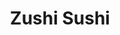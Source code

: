 ---
layout: place
title: "Zushi Sushi"
permalink: /washington/issaquah/zushi-sushi.html
stateAbbr: WA
stateName: Washington
cityName: Issaquah
seo:
  name: "Zushi Sushi"
  type: Restaurant
  links: https://zushisushiissaquah.com/
description: "Zushi Sushi serves delicious sushi in Issaquah, Washington. Try fresh Japanese dishes for a great dining experience. "
place_id: ChIJyYKiWL1vkFQR7pcAvu7viTQ
photos:
  - name: >-
      places/ChIJyYKiWL1vkFQR7pcAvu7viTQ/photos/AeeoHcI21HGpHJyr9dDuBqGw7APRm0gG2PtKaAgsfNRTDDTUzOQNUEbxMIvhfRCXNsi21WbJJIUyH9lBKUiYEM5wGzBBtAYBLujHf_NYkUxpeq4NRpeBMGZvUnZu2N-88p_R5XSdTAU_mQCF_GnM1rpxi47Pky1VKcapxYPitlyfGOen4qRlOqHk_Mp9frYful5fL6UYLO_k2xUU8ZZIfa4ey50zFBlhWDwZAqh26QvcSLTlEgHDmkaEvrC7BsweZ7kGTN3lzT1hKnJ01e_ASlO1KEaR8Z_Q22Qc0zWbUk6_Q7q3ZA
    widthPx: 1440
    heightPx: 1080
    authorAttributions:
      - displayName: Zushi Sushi
        uri: https://maps.google.com/maps/contrib/100559702636744589737
        photoUri: >-
          https://lh3.googleusercontent.com/a-/ALV-UjVyHNnNPOPlv4o_D0dkmcguwXsqv4IjsSDwTEMWitAVp9JhSIOd=s100-p-k-no-mo
    flagContentUri: >-
      https://www.google.com/local/imagery/report/?cb_client=maps_api_places.places_api&image_key=!1e10!2sAF1QipPfq4xaL5R3BCkWKhSzBCKIA2P1NxAN4-wSfs60&hl=en-US
    googleMapsUri: >-
      https://www.google.com/maps/place//data=!3m4!1e2!3m2!1sAF1QipPfq4xaL5R3BCkWKhSzBCKIA2P1NxAN4-wSfs60!2e10!4m2!3m1!1s0x54906fbd58a282c9:0x3489efeebe0097ee
  - name: >-
      places/ChIJyYKiWL1vkFQR7pcAvu7viTQ/photos/AeeoHcKQVsuVdYzSxZFJHP2-aG_dgi5MpfiJOz8-nnHqE7G0NM_4ZW4OKpjeE-UEzrIHdwFebkyOcrzWOzTYlmEWttkAaFvYfPS2eavhHGsQQfG35imU_o4M-iPelc2O7vvRA6JpiDXnaJe8-STKsTN5YCvOZCB0qnsPRNBZY7vWvKQineJNFsnWVjwzk4pdsnpSfUnTazAvfb2Hhn2eYsv9FGzFy8Nt54Fbu2UbtHOlb7V78rHxil5BPN_Bl2Isfs02tSLdkrpdZa9OfypXBrdbXPl2n6n6MT64YFwrZAGBf_QMaw
    widthPx: 2048
    heightPx: 1363
    authorAttributions:
      - displayName: Zushi Sushi
        uri: https://maps.google.com/maps/contrib/100559702636744589737
        photoUri: >-
          https://lh3.googleusercontent.com/a-/ALV-UjVyHNnNPOPlv4o_D0dkmcguwXsqv4IjsSDwTEMWitAVp9JhSIOd=s100-p-k-no-mo
    flagContentUri: >-
      https://www.google.com/local/imagery/report/?cb_client=maps_api_places.places_api&image_key=!1e10!2sAF1QipNOMFLEM0vX0X-PMHoczthD3iRAgz07qsu0ibY_&hl=en-US
    googleMapsUri: >-
      https://www.google.com/maps/place//data=!3m4!1e2!3m2!1sAF1QipNOMFLEM0vX0X-PMHoczthD3iRAgz07qsu0ibY_!2e10!4m2!3m1!1s0x54906fbd58a282c9:0x3489efeebe0097ee
  - name: >-
      places/ChIJyYKiWL1vkFQR7pcAvu7viTQ/photos/AeeoHcK5U3MRPGTtM6Eci-qaQURujOfL-XeqmRLnMrGyedJCxkj6BZi2s-QT2BAwSaUWFZ85c_JLLSZujDoheLnOdKpIaoIY8xZVI7paIJidwSY5PasidOfzmc2JEn8kGxU-HBP1P3uLURgVHyPlVD0fW1UbyBWIrspstZQCR-JIREqsZ0DYoiFaxnMfN1fVNITvfXVJbqXj3r9wOHL-ufs6aHVnjAlXwPjhEpvX6cvvIcL-ZtxgjLOLc4gWCKKauoNrJS-Qvs2ig50aEmGsoc5WCI-A4B9BbMjWZmQE2ZLzEYJhIZKgodNPxb-KZkQd7-EhSSXhMT8XhA5fYDeawWG6ZKevYQNUwX7y7NI9gZvIq7wMSj1tyTepqIOGDeS6qC9_61i72FG3R6lgThl5tCUTMqVGAWn64c-WlBmp8LdFsxMTXowK
    widthPx: 4032
    heightPx: 3024
    authorAttributions:
      - displayName: Allyssa Mcclurkin
        uri: https://maps.google.com/maps/contrib/109861166393068940859
        photoUri: >-
          https://lh3.googleusercontent.com/a-/ALV-UjX_SAgfrHwQy8hxFMeOrECW8UuHPezxNrBRhXjjA9ZeandasiU=s100-p-k-no-mo
    flagContentUri: >-
      https://www.google.com/local/imagery/report/?cb_client=maps_api_places.places_api&image_key=!1e10!2sCIHM0ogKEICAgICfg9qmrAE&hl=en-US
    googleMapsUri: >-
      https://www.google.com/maps/place//data=!3m4!1e2!3m2!1sCIHM0ogKEICAgICfg9qmrAE!2e10!4m2!3m1!1s0x54906fbd58a282c9:0x3489efeebe0097ee
  - name: >-
      places/ChIJyYKiWL1vkFQR7pcAvu7viTQ/photos/AeeoHcLDOG1F8vjFlI6ODPiulx3oM42n8UbIn715RdHPZRn6e9HIhOfM-lha8bcP1YiGUz3utPrAe-ZXA_s2W2kA53PvMKXlrTyriu212rLWdpe0iaX7HAleqkQcq6kTV5Ofu_NgujqbQQ93e_e9C3Orett9e9DmQIVe_KXDE60l1yZ8dcQDBMr4Tq4rrZPxS864eJeUOgbR2fg_TEnU_7_NGbsYnvZJIaH0J8lIlL5b1p8T0a9CwILEgrkHCKME_kSeNt17prQeAXH5fWHUlIBxwRuCV7WH_3c6tbv6WjXcun3I8A
    widthPx: 4032
    heightPx: 3024
    authorAttributions:
      - displayName: Zushi Sushi
        uri: https://maps.google.com/maps/contrib/100559702636744589737
        photoUri: >-
          https://lh3.googleusercontent.com/a-/ALV-UjVyHNnNPOPlv4o_D0dkmcguwXsqv4IjsSDwTEMWitAVp9JhSIOd=s100-p-k-no-mo
    flagContentUri: >-
      https://www.google.com/local/imagery/report/?cb_client=maps_api_places.places_api&image_key=!1e10!2sAF1QipNSGI2taAd00NwKexGZSPYAnBRDgW-ZN8rXUm4r&hl=en-US
    googleMapsUri: >-
      https://www.google.com/maps/place//data=!3m4!1e2!3m2!1sAF1QipNSGI2taAd00NwKexGZSPYAnBRDgW-ZN8rXUm4r!2e10!4m2!3m1!1s0x54906fbd58a282c9:0x3489efeebe0097ee
  - name: >-
      places/ChIJyYKiWL1vkFQR7pcAvu7viTQ/photos/AeeoHcKmGyd6cOYDxNRq9LNxj7ezBqC2n53Sy_6uRVtImqaFp3N3TuHDziiLCaWrlzdj2UwwCf_1lSQ4s2ioBJBUhcY7F4w7B-4Go-PJ2o1VBN-QdOFppxF4Q48DIfAMaYNZJEmMr-IboguMYiIwNJNvTtw7IY-XNV5h_KmVZj4IE6JtVZ2S8v1ajsY9Sp0gg96fYf9wthgeol4cFSkrbAeaDHv-rU28p7od9zGmKwsmVlU9zoohepoJre5DlCPI0MfTHbFur6FlhVzFGlEyeiatL9028rN3GySE3zXO6MkX5OkbYg
    widthPx: 4192
    heightPx: 2789
    authorAttributions:
      - displayName: Zushi Sushi
        uri: https://maps.google.com/maps/contrib/100559702636744589737
        photoUri: >-
          https://lh3.googleusercontent.com/a-/ALV-UjVyHNnNPOPlv4o_D0dkmcguwXsqv4IjsSDwTEMWitAVp9JhSIOd=s100-p-k-no-mo
    flagContentUri: >-
      https://www.google.com/local/imagery/report/?cb_client=maps_api_places.places_api&image_key=!1e10!2sAF1QipMN3IVx9lKGBZAjDjypL7UqE6XwlsXBd1lgY3Qg&hl=en-US
    googleMapsUri: >-
      https://www.google.com/maps/place//data=!3m4!1e2!3m2!1sAF1QipMN3IVx9lKGBZAjDjypL7UqE6XwlsXBd1lgY3Qg!2e10!4m2!3m1!1s0x54906fbd58a282c9:0x3489efeebe0097ee
  - name: >-
      places/ChIJyYKiWL1vkFQR7pcAvu7viTQ/photos/AeeoHcLur82ashpgutgZJ9HXIM3D3mY1x57oc_S7BEX6RE16mQe0yhI4MEAoVq-mntjDfkcuT9vZPpxiEu2E4SK7DKO90KNxu5C0TkaAFOTx-NW-55xXasDVT11hOYkbgiLa9rQfOb8X9CJ4l1pIEFGx0BAe2Jd31HD9j7U1993feS-r--GhaUF99GuNKx-agVtfiGI6tdcjz7SYBYnIuyluj38tbLuyJU-YawOAb0jKJ_V1IN84bK7lIXyxDFWEwx9EIL0r1pKpjuTbh_nqFRcqduJCqrEhxLSyk0J9Vly50ahJjTgeSdGKS6ZcEXjJyXfxs58wNMmxMNY3MBSS0yd1B1vyeW1OIdvHM1Xgz62Tb2xYqKJSIK-kXyjND_GwoYzN8XbQzb9lS6NhnAHz4RvzDZWLPlNmpb_kQzdkrS9Z3Or4LA
    widthPx: 3072
    heightPx: 4080
    authorAttributions:
      - displayName: Evie Bridges
        uri: https://maps.google.com/maps/contrib/113634134087425708666
        photoUri: >-
          https://lh3.googleusercontent.com/a-/ALV-UjWHtYYCKd1ZDkF9D_3tYubdfmQ1wmK-iWgSvCjTmpIA0tfyK1hzTg=s100-p-k-no-mo
    flagContentUri: >-
      https://www.google.com/local/imagery/report/?cb_client=maps_api_places.places_api&image_key=!1e10!2sCIHM0ogKEICAgICLl97VDQ&hl=en-US
    googleMapsUri: >-
      https://www.google.com/maps/place//data=!3m4!1e2!3m2!1sCIHM0ogKEICAgICLl97VDQ!2e10!4m2!3m1!1s0x54906fbd58a282c9:0x3489efeebe0097ee
  - name: >-
      places/ChIJyYKiWL1vkFQR7pcAvu7viTQ/photos/AeeoHcLol-A4cEk15octnZheFVyrQxUEu70A8TPU99heQIMoXxx6VWr81rFiAtUMtKrQAld-NRpD0BKdIuFbTNMZXEg93aRC6VZ7zfegvBiyzky9ZUijgxSnvkfPXHEmlVN1eDRlwz7IgsglFpr-301kS4lkgdwV36qbfvwomKHRY3TshHYCEYcobtLw52YW9LPyd61ALVCsVa3GpP3Cw7pT9NorpBUvswsUkUun2PdKpJFkcy5kEjrOFcZc3p3ke3X-f63RcHpapINFMuS3mlDQF-B9xcrEf9WwiDfaygY02D2ThA
    widthPx: 989
    heightPx: 1280
    authorAttributions:
      - displayName: Zushi Sushi
        uri: https://maps.google.com/maps/contrib/100559702636744589737
        photoUri: >-
          https://lh3.googleusercontent.com/a-/ALV-UjVyHNnNPOPlv4o_D0dkmcguwXsqv4IjsSDwTEMWitAVp9JhSIOd=s100-p-k-no-mo
    flagContentUri: >-
      https://www.google.com/local/imagery/report/?cb_client=maps_api_places.places_api&image_key=!1e10!2sAF1QipMDtEUcwMz_LMJN83qs1tBvf4QkQNMd8Sj_1Ogj&hl=en-US
    googleMapsUri: >-
      https://www.google.com/maps/place//data=!3m4!1e2!3m2!1sAF1QipMDtEUcwMz_LMJN83qs1tBvf4QkQNMd8Sj_1Ogj!2e10!4m2!3m1!1s0x54906fbd58a282c9:0x3489efeebe0097ee
  - name: >-
      places/ChIJyYKiWL1vkFQR7pcAvu7viTQ/photos/AeeoHcIMp_NTmsq2eYY5zodsOlIFVYncdVOmaSe_ZRUG5iD1beUebRzR-AG_6z3Jb_f_SoyIG8oSo_TA8IGUq0cnicGIsTn0smpTC3Fj2WuN9HCvrLS2fL9FPRg1gAZEMEM2918qDPidStSgytAcZ_UzY07976diyHOVRDBWN-FVaEWI7LB-IcLbNaya5J-FZBoPSo3oeOs7AtOpw9ZA6_QdFNwiA3_h3xNhGpL4eb1ALzbkxFCzOF0mbgmEtTkRniPM0iDyPT0sRNKGUWTIZgC9Xrx8MUowI9cQO9GozkG96tuoUyF1g8BxlbkqexQGn8Q4bUhwbkg3pY5W9x3QV_WDsGqvetYhHLBoYNbE5mVK4eHJjgHZC_h4aleqtTYeqzGoYeMgNc1er0oWJOO92G6w3E9Y0YzRFZwctZNQGKzfQ3aGdQ
    widthPx: 4032
    heightPx: 3024
    authorAttributions:
      - displayName: Diana Neal
        uri: https://maps.google.com/maps/contrib/104475868027900151592
        photoUri: >-
          https://lh3.googleusercontent.com/a-/ALV-UjVoOuBIM1wD2QQjKVyYxuMV7wjQgbyOCyIej-9i9VqO1M2BCZQ=s100-p-k-no-mo
    flagContentUri: >-
      https://www.google.com/local/imagery/report/?cb_client=maps_api_places.places_api&image_key=!1e10!2sCIHM0ogKEICAgID3yvSEIw&hl=en-US
    googleMapsUri: >-
      https://www.google.com/maps/place//data=!3m4!1e2!3m2!1sCIHM0ogKEICAgID3yvSEIw!2e10!4m2!3m1!1s0x54906fbd58a282c9:0x3489efeebe0097ee
  - name: >-
      places/ChIJyYKiWL1vkFQR7pcAvu7viTQ/photos/AeeoHcK8vot1lcYs2_pxyB7smoh5Umg6o_X4BHlfGAIG7Zb5PlCxAHFoPInphlRs8sAnp_9FpwZHKTzMgh4fq1yc-v1Cz50f59mZzeiu6ZF7NsddB6pIe71hUlqlbeEVhfRAYJ8OCHyt_hQJEOnI5Ze5fIqGNkowWTpqS2aw9pqvJ6Gx-K9zOn4lZOLIqa3iW6aFc043yxdTp7KN0MgKaOdIVQ1owFtEO4zD4FzxU9xIH0FUSyH5ulgUH3FYyAKgchhlD4N7Li-95Gyod2KlnJVJsHKiviKkVkyDjpZbqqt9090LOA
    widthPx: 3024
    heightPx: 4032
    authorAttributions:
      - displayName: Zushi Sushi
        uri: https://maps.google.com/maps/contrib/100559702636744589737
        photoUri: >-
          https://lh3.googleusercontent.com/a-/ALV-UjVyHNnNPOPlv4o_D0dkmcguwXsqv4IjsSDwTEMWitAVp9JhSIOd=s100-p-k-no-mo
    flagContentUri: >-
      https://www.google.com/local/imagery/report/?cb_client=maps_api_places.places_api&image_key=!1e10!2sAF1QipM6xJjPo0LzNSGKdnaLSAw9KTxD39VUvat14RQ1&hl=en-US
    googleMapsUri: >-
      https://www.google.com/maps/place//data=!3m4!1e2!3m2!1sAF1QipM6xJjPo0LzNSGKdnaLSAw9KTxD39VUvat14RQ1!2e10!4m2!3m1!1s0x54906fbd58a282c9:0x3489efeebe0097ee
  - name: >-
      places/ChIJyYKiWL1vkFQR7pcAvu7viTQ/photos/AeeoHcJSSFabuQbu2z510DNzkVcPMov_GL-1ygn_etSVmAoeO-Cv1F00LSEDpBkOKKwpYhTvko8deJhs0tMET6F_iQT8Dyx-s9ZTMahA9yIsuRtrBCQ8OwFxbwWhb8_HqYDTO8JwBGzwB0O-oXT4n2qoFep1xpZrhN1DYnSgU_y8qrASVtikBr9R--93XwEZ_1wSFmabksVUBkthQ1H54fMwg16z0wW-qqqmo8gCNjuJrDgD-B5-xrS4JaXwZTlY3tvdO3xkGkSKbj5Dwas8BRL-ebZRrWY17Ih5V2fh8MyVc-VtCw
    widthPx: 4800
    heightPx: 2700
    authorAttributions:
      - displayName: Zushi Sushi
        uri: https://maps.google.com/maps/contrib/100559702636744589737
        photoUri: >-
          https://lh3.googleusercontent.com/a-/ALV-UjVyHNnNPOPlv4o_D0dkmcguwXsqv4IjsSDwTEMWitAVp9JhSIOd=s100-p-k-no-mo
    flagContentUri: >-
      https://www.google.com/local/imagery/report/?cb_client=maps_api_places.places_api&image_key=!1e10!2sAF1QipN9i7nn9IuWlG39Jzs98NUXEVQEwz7kSLzu300z&hl=en-US
    googleMapsUri: >-
      https://www.google.com/maps/place//data=!3m4!1e2!3m2!1sAF1QipN9i7nn9IuWlG39Jzs98NUXEVQEwz7kSLzu300z!2e10!4m2!3m1!1s0x54906fbd58a282c9:0x3489efeebe0097ee
address: 5614 E Lake Sammamish Pkwy SE, Issaquah, WA 98029, USA
street: 5614 E Lake Sammamish Pkwy SE
city: Issaquah
state: WA
zip: '98029'
country: USA
neighborhood: North Issaquah
latitude: '47.551350'
longitude: '-122.042968'
accessibility_options:
  wheelchairAccessibleParking: true
  wheelchairAccessibleEntrance: true
  wheelchairAccessibleRestroom: true
  wheelchairAccessibleSeating: true
business_status: OPERATIONAL
name: Zushi Sushi
google_maps_links:
  directionsUri: >-
    https://www.google.com/maps/dir//''/data=!4m7!4m6!1m1!4e2!1m2!1m1!1s0x54906fbd58a282c9:0x3489efeebe0097ee!3e0
  placeUri: https://maps.google.com/?cid=3785820770450577390
  writeAReviewUri: >-
    https://www.google.com/maps/place//data=!4m3!3m2!1s0x54906fbd58a282c9:0x3489efeebe0097ee!12e1
  reviewsUri: >-
    https://www.google.com/maps/place//data=!4m4!3m3!1s0x54906fbd58a282c9:0x3489efeebe0097ee!9m1!1b1
  photosUri: >-
    https://www.google.com/maps/place//data=!4m3!3m2!1s0x54906fbd58a282c9:0x3489efeebe0097ee!10e5
primary_type: Sushi Restaurant
opening_hours:
  regular:
    - 'Monday: 11:30 AM – 2:30 PM, 4:00 – 9:00 PM'
    - 'Tuesday: Closed'
    - 'Wednesday: 11:00 AM – 2:30 PM, 4:00 – 9:00 PM'
    - 'Thursday: 11:30 AM – 2:30 PM, 4:00 – 9:00 PM'
    - 'Friday: 11:30 AM – 2:30 PM, 4:00 – 9:00 PM'
    - 'Saturday: 11:30 AM – 3:00 PM, 4:00 – 9:00 PM'
    - 'Sunday: 11:30 AM – 3:00 PM, 4:00 – 9:00 PM'
  current:
    - 'Monday: 11:30 AM – 2:30 PM, 4:00 – 9:00 PM'
    - 'Tuesday: Closed'
    - 'Wednesday: 11:00 AM – 2:30 PM, 4:00 – 9:00 PM'
    - 'Thursday: 11:30 AM – 2:30 PM, 4:00 – 9:00 PM'
    - 'Friday: 11:30 AM – 2:30 PM, 4:00 – 9:00 PM'
    - 'Saturday: 11:30 AM – 3:00 PM, 4:00 – 9:00 PM'
    - 'Sunday: 11:30 AM – 3:00 PM, 4:00 – 9:00 PM'
secondary_opening_hours:
  regular:
    weekdayDescriptions: null
    type: null
  current:
    weekdayDescriptions: null
    type: null
phone: (425) 557-4474
price_level: PRICE_LEVEL_MODERATE
price_range: $20 &ndash; $30
rating: '4.6'
rating_count: 0
website: https://zushisushiissaquah.com/
reviews: null
parking_options: null
payment_options: null
allow_dogs: null
curbside_pickup: null
delivery: null
dine_in: null
good_for_children: null
good_for_groups: null
good_for_sports: null
live_music: null
menu_for_children: null
outdoor_seating: null
reservable: null
restroom: null
serves_beer: null
serves_breakfast: null
serves_brunch: null
serves_cocktails: null
serves_coffee: null
serves_dinner: null
serves_dessert: null
serves_lunch: null
serves_vegetarian_food: null
serves_wine: null
takeout: null
update_category: essentials
summary: null

---